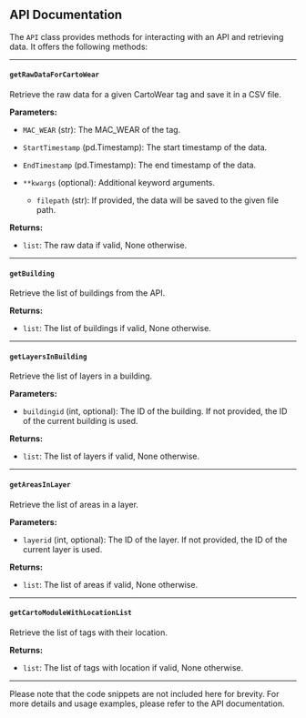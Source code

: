 ## API Documentation


The `API` class provides methods for interacting with an API and retrieving data. It offers the following methods:

---
#### `getRawDataForCartoWear`

Retrieve the raw data for a given CartoWear tag and save it in a CSV file.

**Parameters:**

- `MAC_WEAR` (str): The MAC_WEAR of the tag.
  
- `StartTimestamp` (pd.Timestamp): The start timestamp of the data.
  
- `EndTimestamp` (pd.Timestamp): The end timestamp of the data.
- `**kwargs` (optional): Additional keyword arguments.
    - `filepath` (str): If provided, the data will be saved to the given file path.

**Returns:**
- `list`: The raw data if valid, None otherwise.

---

#### `getBuilding`

Retrieve the list of buildings from the API.

**Returns:**

- `list`: The list of buildings if valid, None otherwise.

---

#### `getLayersInBuilding`

Retrieve the list of layers in a building.

**Parameters:**

- `buildingid` (int, optional): The ID of the building. If not provided, the ID of the current building is used.

**Returns:**
- `list`: The list of layers if valid, None otherwise.

---

#### `getAreasInLayer`

Retrieve the list of areas in a layer.

**Parameters:**

- `layerid` (int, optional): The ID of the layer. If not provided, the ID of the current layer is used.

**Returns:**

- `list`: The list of areas if valid, None otherwise.

---

#### `getCartoModuleWithLocationList`

Retrieve the list of tags with their location.

**Returns:**

- `list`: The list of tags with location if valid, None otherwise.

---

Please note that the code snippets are not included here for brevity. For more details and usage examples, please refer to the API documentation.